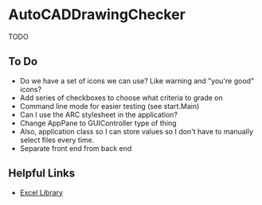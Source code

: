 # AutoCADDrawingChecker
 TODO

## To Do
* Do we have a set of icons we can use? Like warning and "you're good" icons?
* Add series of checkboxes to choose what criteria to grade on
* Command line mode for easier testing (see start.Main)
* Can I use the ARC stylesheet in the application?
* Change AppPane to GUIController type of thing
* Also, application class so I can store values so I don't have to manually select files every time.
* Separate front end from back end

## Helpful Links
* [Excel Library](https://poi.apache.org/apidocs/4.1/)